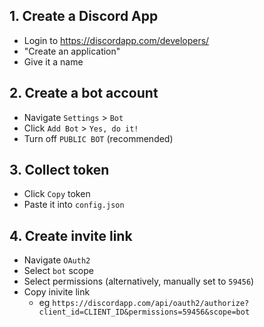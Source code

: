 

## 1. Create a Discord App

* Login to https://discordapp.com/developers/
* "Create an application"
* Give it a name

## 2. Create a bot account

* Navigate `Settings` > `Bot`
* Click `Add Bot` > `Yes, do it!`
* Turn off `PUBLIC BOT` (recommended)

## 3. Collect token

* Click `Copy` token
* Paste it into `config.json`

## 4. Create invite link

* Navigate `OAuth2`
* Select `bot` scope
* Select permissions (alternatively, manually set to `59456`)
* Copy inivite link
  * eg `https://discordapp.com/api/oauth2/authorize?client_id=CLIENT_ID&permissions=59456&scope=bot`